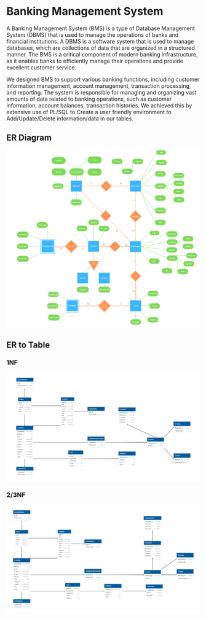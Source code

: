 # Banking Management System

A Banking Management System (BMS) is a type of Database Management System (DBMS)
that is used to manage the operations of banks and financial institutions. A DBMS is a
software system that is used to manage databases, which are collections of data that are
organized in a structured manner. The BMS is a critical component of modern banking
infrastructure, as it enables banks to efficiently manage their operations and provide excellent
customer service.

We designed BMS to support various banking functions, including customer information
management, account management, transaction processing, and reporting. The system is
responsible for managing and organizing vast amounts of data related to banking operations,
such as customer information, account balances, transaction histories. We achieved this by extensive use of PL/SQL to Create a user friendly environment to Add/Update/Delete information/data in our tables.



## ER Diagram

![er diag](Images/ER_diagram.png)

## ER to Table

### 1NF
![1nf table](Images/ER_to_Table%20(1NF).png)

### 2/3NF
![3nf table](Images/ER_to_Table%20(3NF).png)
